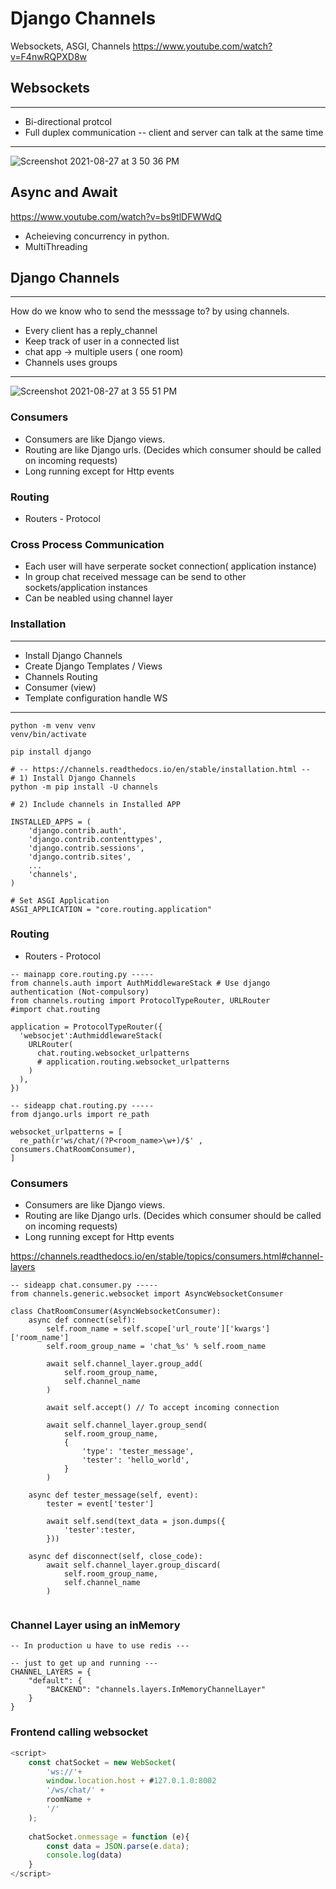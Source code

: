 # Django Channels 
Websockets, ASGI, Channels
https://www.youtube.com/watch?v=F4nwRQPXD8w

## Websockets
***
- Bi-directional protcol 
- Full duplex communication 
-- client and server can talk at the same time
***

![Screenshot 2021-08-27 at 3 50 36 PM](https://user-images.githubusercontent.com/32699647/131092479-27732f56-29d7-4577-a3d0-5c51452cce43.png)

## Async and Await
https://www.youtube.com/watch?v=bs9tlDFWWdQ
- Acheieving concurrency in python. 
- MultiThreading

## Django Channels
***
How do we know who to send the messsage to? by using channels.
- Every client has a reply_channel
- Keep track of user in a connected list
- chat app -> multiple users ( one room)
- Channels uses groups 
***
![Screenshot 2021-08-27 at 3 55 51 PM](https://user-images.githubusercontent.com/32699647/131093214-45161e4e-d744-410c-a301-709dca753177.png)

### Consumers
- Consumers are like Django views.
- Routing are like Django urls. (Decides which consumer should be called on incoming requests)
- Long running except for Http events

### Routing 
- Routers - Protocol

### Cross Process Communication 
- Each user will have serperate socket connection( application instance)
- In group chat received message can be send to other sockets/application instances
- Can be neabled using channel layer 

### Installation
***
- Install Django Channels
- Create Django Templates / Views
- Channels Routing
- Consumer (view)
- Template configuration handle WS
***
```
python -m venv venv
venv/bin/activate

pip install django

# -- https://channels.readthedocs.io/en/stable/installation.html --
# 1) Install Django Channels
python -m pip install -U channels

# 2) Include channels in Installed APP

INSTALLED_APPS = (
    'django.contrib.auth',
    'django.contrib.contenttypes',
    'django.contrib.sessions',
    'django.contrib.sites',
    ...
    'channels',
)

# Set ASGI Application
ASGI_APPLICATION = "core.routing.application"
```

### Routing 
- Routers - Protocol

``` 
-- mainapp core.routing.py -----
from channels.auth import AuthMiddlewareStack # Use django authentication (Not-compulsory)
from channels.routing import ProtocolTypeRouter, URLRouter
#import chat.routing

application = ProtocolTypeRouter({
  'websocjet':AuthmiddlewareStack(
    URLRouter(
      chat.routing.websocket_urlpatterns
      # application.routing.websocket_urlpatterns
    )
  ),
})
```

``` 
-- sideapp chat.routing.py -----
from django.urls import re_path

websocket_urlpatterns = [
  re_path(r'ws/chat/(?P<room_name>\w+)/$' , consumers.ChatRoomConsumer),
]
```

### Consumers
- Consumers are like Django views.
- Routing are like Django urls. (Decides which consumer should be called on incoming requests)
- Long running except for Http events

https://channels.readthedocs.io/en/stable/topics/consumers.html#channel-layers

``` 
-- sideapp chat.consumer.py -----
from channels.generic.websocket import AsyncWebsocketConsumer

class ChatRoomConsumer(AsyncWebsocketConsumer):
    async def connect(self):
        self.room_name = self.scope['url_route']['kwargs']['room_name']
        self.room_group_name = 'chat_%s' % self.room_name
        
        await self.channel_layer.group_add(
            self.room_group_name,
            self.channel_name
        )
        
        await self.accept() // To accept incoming connection
        
        await self.channel_layer.group_send(
            self.room_group_name,
            {
                'type': 'tester_message',
                'tester': 'hello_world',
            }
        )
        
    async def tester_message(self, event):
        tester = event['tester']
        
        await self.send(text_data = json.dumps({
            'tester':tester,
        }))
        
    async def disconnect(self, close_code):
        await self.channel_layer.group_discard(
            self.room_group_name,
            self.channel_name
        )
        
```

### Channel Layer using an inMemory
```
-- In production u have to use redis ---

-- just to get up and running ---
CHANNEL_LAYERS = {
    "default": {
        "BACKEND": "channels.layers.InMemoryChannelLayer"
    }
}
```

### Frontend calling websocket
```js
<script>
    const chatSocket = new WebSocket(
        'ws://'+
        window.location.host + #127.0.1.0:8002 
        '/ws/chat/' +
        roomName +
        '/'
    );
    
    chatSocket.onmessage = function (e){
        const data = JSON.parse(e.data);
        console.log(data)
    }
</script>
```
